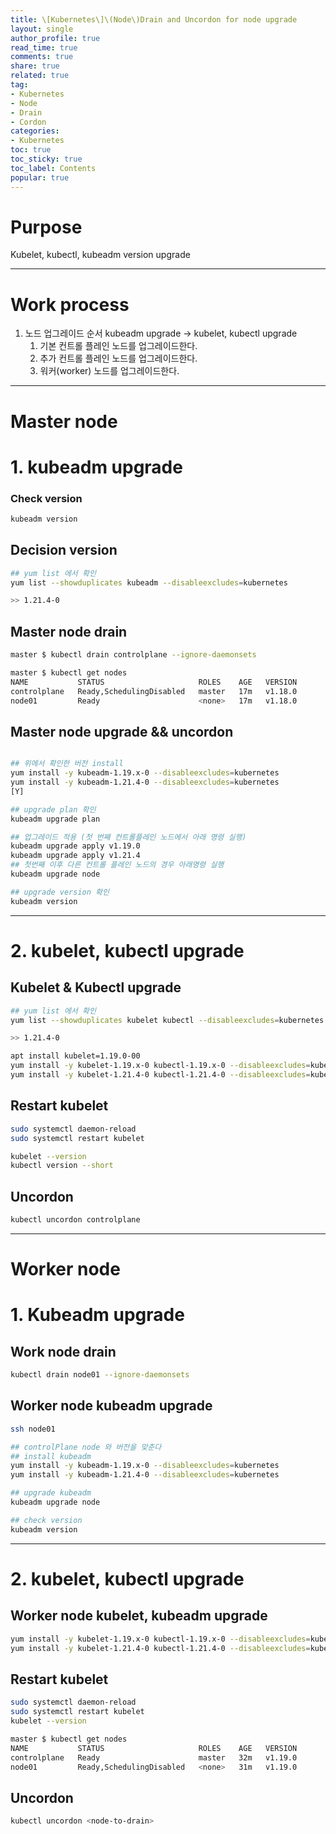 ```yaml
---
title: \[Kubernetes\]\(Node\)Drain and Uncordon for node upgrade
layout: single
author_profile: true
read_time: true
comments: true
share: true
related: true
tag:
- Kubernetes
- Node
- Drain
- Cordon
categories:
- Kubernetes
toc: true
toc_sticky: true
toc_label: Contents
popular: true
---
```

# **Purpose**
Kubelet, kubectl, kubeadm version upgrade

---

# Work process

1. 노드 업그레이드 순서 kubeadm upgrade → kubelet, kubectl upgrade
    1. 기본 컨트롤 플레인 노드를 업그레이드한다.
    2. 추가 컨트롤 플레인 노드를 업그레이드한다.
    3. 워커(worker) 노드를 업그레이드한다.

---

# Master node

# 1. kubeadm upgrade

### Check version

```bash
kubeadm version
```

## Decision version

```bash
## yum list 에서 확인
yum list --showduplicates kubeadm --disableexcludes=kubernetes

>> 1.21.4-0
```

## Master node drain

```bash
master $ kubectl drain controlplane --ignore-daemonsets

master $ kubectl get nodes
NAME           STATUS                     ROLES    AGE   VERSION
controlplane   Ready,SchedulingDisabled   master   17m   v1.18.0
node01         Ready                      <none>   17m   v1.18.0
```

## Master node upgrade && uncordon

```bash

## 위에서 확인한 버전 install
yum install -y kubeadm-1.19.x-0 --disableexcludes=kubernetes
yum install -y kubeadm-1.21.4-0 --disableexcludes=kubernetes
[Y]

## upgrade plan 확인
kubeadm upgrade plan

## 업그레이드 적용 (첫 번째 컨트롤플레인 노드에서 아래 명령 실행)
kubeadm upgrade apply v1.19.0 
kubeadm upgrade apply v1.21.4
## 첫번째 이후 다른 컨트롤 플레인 노드의 경우 아래명령 실행
kubeadm upgrade node 

## upgrade version 확인
kubeadm version
```

---

# 2. kubelet, kubectl upgrade

## Kubelet & Kubectl upgrade

```bash
## yum list 에서 확인
yum list --showduplicates kubelet kubectl --disableexcludes=kubernetes

>> 1.21.4-0

apt install kubelet=1.19.0-00
yum install -y kubelet-1.19.x-0 kubectl-1.19.x-0 --disableexcludes=kubernetes
yum install -y kubelet-1.21.4-0 kubectl-1.21.4-0 --disableexcludes=kubernetes
```

## Restart kubelet

```bash
sudo systemctl daemon-reload
sudo systemctl restart kubelet

kubelet --version
kubectl version --short
```

## Uncordon

```bash
kubectl uncordon controlplane
```

---

# Worker node

# 1. Kubeadm upgrade

## Work node drain

```bash
kubectl drain node01 --ignore-daemonsets
```

## Worker node kubeadm upgrade

```bash
ssh node01
```

```bash
## controlPlane node 와 버전을 맞춘다
## install kubeadm
yum install -y kubeadm-1.19.x-0 --disableexcludes=kubernetes
yum install -y kubeadm-1.21.4-0 --disableexcludes=kubernetes

## upgrade kubeadm
kubeadm upgrade node

## check version
kubeadm version
```

---

# 2. kubelet, kubectl upgrade

## Worker node kubelet, kubeadm upgrade

```bash
yum install -y kubelet-1.19.x-0 kubectl-1.19.x-0 --disableexcludes=kubernetes
yum install -y kubelet-1.21.4-0 kubectl-1.21.4-0 --disableexcludes=kubernetes
```

## Restart kubelet

```bash
sudo systemctl daemon-reload
sudo systemctl restart kubelet
kubelet --version

```

```bash
master $ kubectl get nodes
NAME           STATUS                     ROLES    AGE   VERSION
controlplane   Ready                      master   32m   v1.19.0
node01         Ready,SchedulingDisabled   <none>   31m   v1.19.0
```

## Uncordon

```bash
kubectl uncordon <node-to-drain>
```